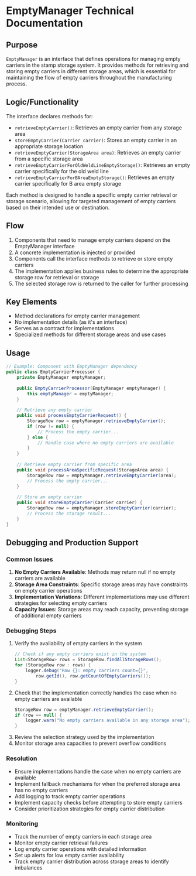# EmptyManager Technical Documentation

## Purpose
`EmptyManager` is an interface that defines operations for managing empty carriers in the stamp storage system. It provides methods for retrieving and storing empty carriers in different storage areas, which is essential for maintaining the flow of empty carriers throughout the manufacturing process.

## Logic/Functionality
The interface declares methods for:
- `retrieveEmptyCarrier()`: Retrieves an empty carrier from any storage area
- `storeEmptyCarrier(Carrier carrier)`: Stores an empty carrier in an appropriate storage location
- `retrieveEmptyCarrier(StorageArea area)`: Retrieves an empty carrier from a specific storage area
- `retrieveEmptyCarrierForOldWeldLineEmptyStorage()`: Retrieves an empty carrier specifically for the old weld line
- `retrieveEmptyCarrierForBAreaEmptyStorage()`: Retrieves an empty carrier specifically for B area empty storage

Each method is designed to handle a specific empty carrier retrieval or storage scenario, allowing for targeted management of empty carriers based on their intended use or destination.

## Flow
1. Components that need to manage empty carriers depend on the EmptyManager interface
2. A concrete implementation is injected or provided
3. Components call the interface methods to retrieve or store empty carriers
4. The implementation applies business rules to determine the appropriate storage row for retrieval or storage
5. The selected storage row is returned to the caller for further processing

## Key Elements
- Method declarations for empty carrier management
- No implementation details (as it's an interface)
- Serves as a contract for implementations
- Specialized methods for different storage areas and use cases

## Usage
```java
// Example: Component with EmptyManager dependency
public class EmptyCarrierProcessor {
    private EmptyManager emptyManager;
    
    public EmptyCarrierProcessor(EmptyManager emptyManager) {
        this.emptyManager = emptyManager;
    }
    
    // Retrieve any empty carrier
    public void processEmptyCarrierRequest() {
        StorageRow row = emptyManager.retrieveEmptyCarrier();
        if (row != null) {
            // Process the empty carrier...
        } else {
            // Handle case where no empty carriers are available
        }
    }
    
    // Retrieve empty carrier from specific area
    public void processAreaSpecificRequest(StorageArea area) {
        StorageRow row = emptyManager.retrieveEmptyCarrier(area);
        // Process the empty carrier...
    }
    
    // Store an empty carrier
    public void storeEmptyCarrier(Carrier carrier) {
        StorageRow row = emptyManager.storeEmptyCarrier(carrier);
        // Process the storage result...
    }
}
```

## Debugging and Production Support

### Common Issues
1. **No Empty Carriers Available**: Methods may return null if no empty carriers are available
2. **Storage Area Constraints**: Specific storage areas may have constraints on empty carrier operations
3. **Implementation Variations**: Different implementations may use different strategies for selecting empty carriers
4. **Capacity Issues**: Storage areas may reach capacity, preventing storage of additional empty carriers

### Debugging Steps
1. Verify the availability of empty carriers in the system
   ```java
   // Check if any empty carriers exist in the system
   List<StorageRow> rows = StorageRow.findAllStorageRows();
   for (StorageRow row : rows) {
       logger.debug("Row {}: empty carriers count={}", 
           row.getId(), row.getCountOfEmptyCarriers());
   }
   ```
2. Check that the implementation correctly handles the case when no empty carriers are available
   ```java
   StorageRow row = emptyManager.retrieveEmptyCarrier();
   if (row == null) {
       logger.warn("No empty carriers available in any storage area");
   }
   ```
3. Review the selection strategy used by the implementation
4. Monitor storage area capacities to prevent overflow conditions

### Resolution
- Ensure implementations handle the case when no empty carriers are available
- Implement fallback mechanisms for when the preferred storage area has no empty carriers
- Add logging to track empty carrier operations
- Implement capacity checks before attempting to store empty carriers
- Consider prioritization strategies for empty carrier distribution

### Monitoring
- Track the number of empty carriers in each storage area
- Monitor empty carrier retrieval failures
- Log empty carrier operations with detailed information
- Set up alerts for low empty carrier availability
- Track empty carrier distribution across storage areas to identify imbalances